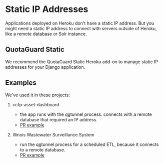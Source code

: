 # Static IP Addresses
Applications deployed on Heroku don't have a static IP address. But you might need a static IP address to connect with servers outside of Heroku, like a remote database or Solr instance.

## QuotaGuard Static
We recommend the QuotaGuard Static Heroku add-on to manage static IP addresses for your Django application.

## Examples
We've used it in these projects:
1. ccfp-asset-dashboard
    - the app runs with the qgtunnel process. connects with a remote database that required an IP address.
    - [PR example](https://github.com/fpdcc/ccfp-asset-dashboard/pull/91)

2. Illinois Wastewater Surveillance System
    - run the qgtunnel process for a scheduled ETL, because it connects to a remote database.
    - [PR example](https://github.com/datamade/il-nwss-dashboard/pull/172)
